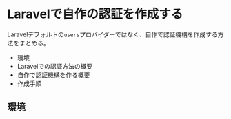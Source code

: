 # Laravelで自作の認証を作成する

Laravelデフォルトの`users`プロバイダーではなく、自作で認証機構を作成する方法をまとめる。

- 環境
- Laravelでの認証方法の概要
- 自作で認証機構を作る概要
- 作成手順

## 環境
